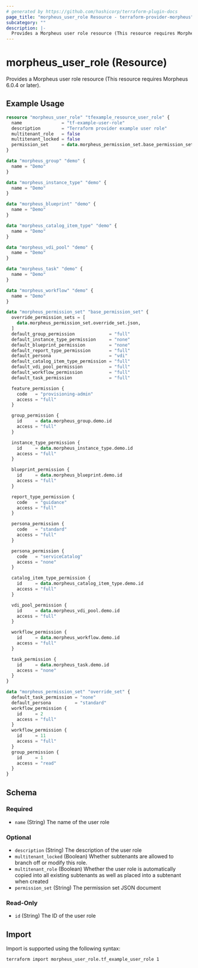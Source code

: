 ```yaml
---
# generated by https://github.com/hashicorp/terraform-plugin-docs
page_title: "morpheus_user_role Resource - terraform-provider-morpheus"
subcategory: ""
description: |-
  Provides a Morpheus user role resource (This resource requires Morpheus 6.0.4 or later).
---
```


# morpheus_user_role (Resource)

Provides a Morpheus user role resource (This resource requires Morpheus 6.0.4 or later).

## Example Usage

```terraform
resource "morpheus_user_role" "tfexample_resource_user_role" {
  name               = "tf-example-user-role"
  description        = "Terraform provider example user role"
  multitenant_role   = false
  multitenant_locked = false
  permission_set     = data.morpheus_permission_set.base_permission_set.json
}

data "morpheus_group" "demo" {
  name = "Demo"
}

data "morpheus_instance_type" "demo" {
  name = "Demo"
}

data "morpheus_blueprint" "demo" {
  name = "Demo"
}

data "morpheus_catalog_item_type" "demo" {
  name = "Demo"
}

data "morpheus_vdi_pool" "demo" {
  name = "Demo"
}

data "morpheus_task" "demo" {
  name = "Demo"
}

data "morpheus_workflow" "demo" {
  name = "Demo"
}

data "morpheus_permission_set" "base_permission_set" {
  override_permission_sets = [
    data.morpheus_permission_set.override_set.json,
  ]
  default_group_permission             = "full"
  default_instance_type_permission     = "none"
  default_blueprint_permission         = "none"
  default_report_type_permission       = "full"
  default_persona                      = "vdi"
  default_catalog_item_type_permission = "full"
  default_vdi_pool_permission          = "full"
  default_workflow_permission          = "full"
  default_task_permission              = "full"

  feature_permission {
    code   = "provisioning-admin"
    access = "full"
  }

  group_permission {
    id     = data.morpheus_group.demo.id
    access = "full"
  }

  instance_type_permission {
    id     = data.morpheus_instance_type.demo.id
    access = "full"
  }

  blueprint_permission {
    id     = data.morpheus_blueprint.demo.id
    access = "full"
  }

  report_type_permission {
    code   = "guidance"
    access = "full"
  }

  persona_permission {
    code   = "standard"
    access = "full"
  }

  persona_permission {
    code   = "serviceCatalog"
    access = "none"
  }

  catalog_item_type_permission {
    id     = data.morpheus_catalog_item_type.demo.id
    access = "full"
  }

  vdi_pool_permission {
    id     = data.morpheus_vdi_pool.demo.id
    access = "full"
  }

  workflow_permission {
    id     = data.morpheus_workflow.demo.id
    access = "full"
  }

  task_permission {
    id     = data.morpheus_task.demo.id
    access = "none"
  }
}

data "morpheus_permission_set" "override_set" {
  default_task_permission = "none"
  default_persona         = "standard"
  workflow_permission {
    id     = 2
    access = "full"
  }
  workflow_permission {
    id     = 11
    access = "full"
  }
  group_permission {
    id     = 1
    access = "read"
  }
}
```

<!-- schema generated by tfplugindocs -->
## Schema

### Required

- `name` (String) The name of the user role

### Optional

- `description` (String) The description of the user role
- `multitenant_locked` (Boolean) Whether subtenants are allowed to branch off or modify this role.
- `multitenant_role` (Boolean) Whether the user role is automatically copied into all existing subtenants as well as placed into a subtenant when created
- `permission_set` (String) The permission set JSON document

### Read-Only

- `id` (String) The ID of the user role

## Import

Import is supported using the following syntax:

```shell
terraform import morpheus_user_role.tf_example_user_role 1
```
